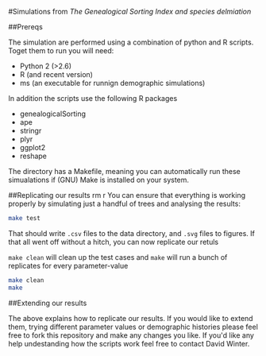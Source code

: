 #Simulations from _The Genealogical Sorting Index and species delmiation_

##Prereqs

The simulation are performed using a combination of python and R scripts. Toget
them to run you will need:

 * Python 2 (>2.6)
 * R (and recent version)
 * ms (an executable for runnign demographic simulations)
 
In addition the scripts use the following R packages

 * genealogicalSorting
 * ape
 * stringr
 * plyr
 * ggplot2
 * reshape

The directory has a Makefile, meaning you can automatically run these
simualations if (GNU) Make is installed on your system.

##Replicating our results
rm r
You can ensure that everything is working properly by simulating just a handful
of trees and analysing the results:

```sh
make test
```

That should write `.csv` files to the data directory, and `.svg` files to
figures. If that all went off without a hitch, you can now replicate our retuls

`make clean` will clean up the test cases and `make` will run a bunch of
replicates for every parameter-value

```sh
make clean
make
```

##Extending our results

The above explains how to replicate our results. If you would like to extend
them, trying different parameter values or demographic histories please feel
free to fork this repository and make any changes you like. If you'd like any
help undestanding how the scripts work feel free to contact David Winter.
